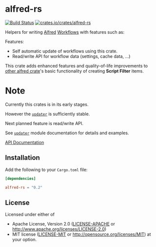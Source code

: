 # alfred-rs

[![Build Status](https://travis-ci.org/spamwax/alfred-workflow.svg?branch=master)](https://travis-ci.org/spamwax/alfred-workflow)
[![crates.io/crates/alfred-rs](http://meritbadge.herokuapp.com/alfred-rs)](https://crates.io/crates/alfred-rs)

Helpers for writing [Alfred][alfred.app] [Workflows][] with features such as:

Features:
- Self automatic update of workflows using this crate.
- Read/write API for workflow data (settings, cache data, ...)

This crate adds enhanced features and quality-of-life improvements to
[other alfred crate][alfred]'s basic functionality of creating **Script Filter** items.

# Note
Currently this crates is in its early stages.

However the [`updater`] is sufficiently stable.

Next planned feature is read/write API.

See [`updater`] module documentation for details and examples.

[`updater`]: https://docs.rs/alfred-rs/latest/alfred_rs/updater/index.html
[alfred]: https://crates.io/crates/alfred
[alfred.app]: http://www.alfredapp.com
[Workflows]: https://www.alfredapp.com/workflows/

[API Documentation](http://docs.rs/alfred-rs)

## Installation

Add the following to your `Cargo.toml` file:

```toml
[dependencies]

alfred-rs = "0.2"
```

## License

Licensed under either of
 * Apache License, Version 2.0 ([LICENSE-APACHE](LICENSE-APACHE) or
   http://www.apache.org/licenses/LICENSE-2.0)
 * MIT license ([LICENSE-MIT](LICENSE-MIT) or
   http://opensource.org/licenses/MIT) at your option.
